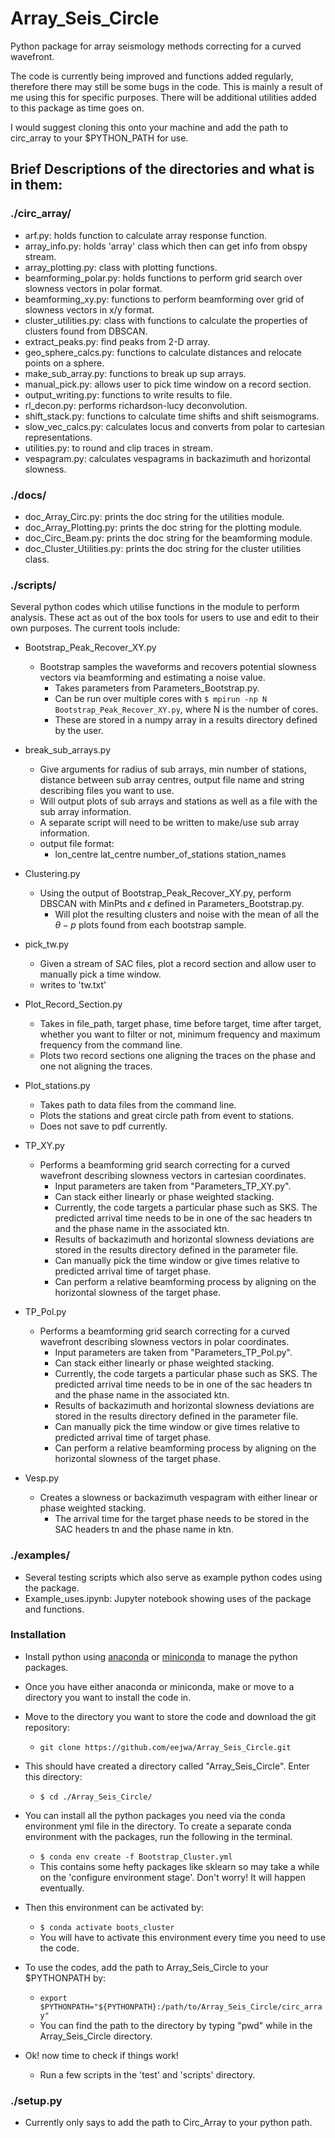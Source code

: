 # Array_Seis_Circle
Python package for array seismology methods correcting for a curved wavefront.

The code is currently being improved and functions added regularly, therefore there may still be some bugs in the code. This is mainly a result of me using this for specific purposes. There will be additional utilities added to this package as time goes on.

I would suggest cloning this onto your machine and add the path to circ_array to your $PYTHON_PATH for use.

## Brief Descriptions of the directories and what is in them:

### ./circ_array/

  - arf.py: holds function to calculate array response function.
  - array_info.py: holds 'array' class which then can get info from obspy stream.
  - array_plotting.py: class with plotting functions.
  - beamforming_polar.py: holds functions to perform grid search over slowness vectors in polar format.
  - beamforming_xy.py: functions to perform beamforming over grid of slowness vectors in x/y format.
  - cluster_utilities.py: class with functions to calculate the
                          properties of clusters found from
                          DBSCAN.
  - extract_peaks.py: find peaks from 2-D array.
  - geo_sphere_calcs.py: functions to calculate distances and relocate points on a sphere.
  - make_sub_array.py: functions to break up sup arrays.
  - manual_pick.py: allows user to pick time window on a record section.
  - output_writing.py: functions to write results to file.
  - rl_decon.py: performs richardson-lucy deconvolution.
  - shift_stack.py: functions to calculate time shifts and shift seismograms.
  - slow_vec_calcs.py: calculates locus and converts from polar to cartesian representations.
  - utilities.py: to round and clip traces in stream.
  - vespagram.py: calculates vespagrams in backazimuth and horizontal slowness.

### ./docs/
  - doc_Array_Circ.py: prints the doc string for the utilities module.
  - doc_Array_Plotting.py: prints the doc string for the plotting module.
  - doc_Circ_Beam.py: prints the doc string for the beamforming module.
  - doc_Cluster_Utilities.py: prints the doc string for the cluster utilities class.


### ./scripts/
  Several python codes which utilise functions in the module to perform analysis.
  These act as out of the box tools for users to use and edit to their own purposes.
  The current tools include:

  - Bootstrap_Peak_Recover_XY.py
    - Bootstrap samples the waveforms and recovers potential slowness vectors via beamforming
      and estimating a noise value.
      - Takes parameters from Parameters_Bootstrap.py.
      - Can be run over multiple cores with `$ mpirun -np N Bootstrap_Peak_Recover_XY.py`,
        where N is the number of cores.
      - These are stored in a numpy array in a results directory defined by the user.

  - break_sub_arrays.py
    - Give arguments for radius of sub arrays, min number of stations, distance between sub array centres,
      output file name and string describing files you want to use.
    - Will output plots of sub arrays and stations as well as a file with the sub array information.
    - A separate script will need to be written to make/use sub array information.
    - output file format:
      - lon_centre lat_centre number_of_stations station_names

  - Clustering.py
    - Using the output of Bootstrap_Peak_Recover_XY.py, perform DBSCAN with MinPts
      and $\epsilon$ defined in Parameters_Bootstrap.py.
      - Will plot the resulting clusters and noise with the mean of all the $\theta-p$
        plots found from each bootstrap sample.

  - pick_tw.py
    - Given a stream of SAC files, plot a record section and allow user to manually pick a time window.
    - writes to 'tw.txt'

  - Plot_Record_Section.py
    - Takes in file_path, target phase, time before target, time after target, whether you want to filter or not, minimum frequency and maximum frequency from the command line.
    - Plots two record sections one aligning the traces on the phase and one not aligning the traces.

  - Plot_stations.py
    - Takes path to data files from the command line.
    - Plots the stations and great circle path from event to stations.
    - Does not save to pdf currently.


  - TP_XY.py
    - Performs a beamforming grid search correcting for a curved wavefront describing slowness vectors in cartesian
      coordinates.
      - Input parameters are taken from "Parameters_TP_XY.py".
      - Can stack either linearly or phase weighted stacking.
      - Currently, the code targets a particular phase such as SKS. The predicted
        arrival time needs to be in one of the sac headers tn and the phase name
        in the associated ktn.
      - Results of backazimuth and horizontal slowness deviations are stored in the
        results directory defined in the parameter file.
      - Can manually pick the time window or give times relative to predicted arrival
        time of target phase.
      - Can perform a relative beamforming process by aligning on the horizontal slowness
        of the target phase.

  - TP_Pol.py
    - Performs a beamforming grid search correcting for a curved wavefront describing slowness vectors in polar coordinates.
      - Input parameters are taken from "Parameters_TP_Pol.py".
      - Can stack either linearly or phase weighted stacking.
      - Currently, the code targets a particular phase such as SKS. The predicted
        arrival time needs to be in one of the sac headers tn and the phase name
        in the associated ktn.
      - Results of backazimuth and horizontal slowness deviations are stored in the
        results directory defined in the parameter file.
      - Can manually pick the time window or give times relative to predicted arrival
        time of target phase.
      - Can perform a relative beamforming process by aligning on the horizontal slowness
        of the target phase.
  - Vesp.py
    - Creates a slowness or backazimuth vespagram with either linear or phase weighted stacking.
      - The arrival time for the target phase needs to be stored in the SAC headers tn and the phase name in ktn.  

### ./examples/
  - Several testing scripts which also serve as example python codes using the package.
  - Example_uses.ipynb: Jupyter notebook showing uses of the package and functions.

### Installation
  - Install python using [anaconda](https://www.anaconda.com/products/individual) or [miniconda](https://docs.conda.io/en/latest/miniconda.html) to manage the python packages.
  - Once you have either anaconda or miniconda, make or move to a directory you want to install the code in.
  - Move to the directory you want to store the code and download the git repository:
    - ```git clone https://github.com/eejwa/Array_Seis_Circle.git```

  - This should have created a directory called "Array_Seis_Circle". Enter this directory:
    - ```$ cd ./Array_Seis_Circle/```

  - You can install all the python packages you need via the conda environment yml file in the directory. To create a separate conda environment with the packages, run the following in the terminal.  
    - ```$ conda env create -f Bootstrap_Cluster.yml ```
    - This contains some hefty packages like sklearn so may take a while on the 'configure environment stage'. Don't worry! It will happen eventually.
  - Then this environment can be activated by:
    - ```$ conda activate boots_cluster ```
    - You will have to activate this environment every time you need to use the code.

  - To use the codes, add the path to Array_Seis_Circle to your $PYTHONPATH by:
    - ```export $PYTHONPATH="${PYTHONPATH}:/path/to/Array_Seis_Circle/circ_array"```
    - You can find the path to the directory by typing "pwd" while in the Array_Seis_Circle directory.

  - Ok! now time to check if things work!
    - Run a few scripts in the 'test' and 'scripts' directory.

### ./setup.py
  - Currently only says to add the path to Circ_Array to your python path.
